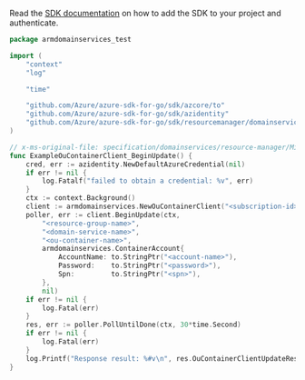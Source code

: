 Read the [SDK documentation](https://github.com/Azure/azure-sdk-for-go/blob/sdk%2Fresourcemanager%2Fdomainservices%2Farmdomainservices%2Fv0.2.1/sdk/resourcemanager/domainservices/armdomainservices/README.md) on how to add the SDK to your project and authenticate.

```go
package armdomainservices_test

import (
	"context"
	"log"

	"time"

	"github.com/Azure/azure-sdk-for-go/sdk/azcore/to"
	"github.com/Azure/azure-sdk-for-go/sdk/azidentity"
	"github.com/Azure/azure-sdk-for-go/sdk/resourcemanager/domainservices/armdomainservices"
)

// x-ms-original-file: specification/domainservices/resource-manager/Microsoft.AAD/stable/2021-05-01/examples/UpdateOuContainer.json
func ExampleOuContainerClient_BeginUpdate() {
	cred, err := azidentity.NewDefaultAzureCredential(nil)
	if err != nil {
		log.Fatalf("failed to obtain a credential: %v", err)
	}
	ctx := context.Background()
	client := armdomainservices.NewOuContainerClient("<subscription-id>", cred, nil)
	poller, err := client.BeginUpdate(ctx,
		"<resource-group-name>",
		"<domain-service-name>",
		"<ou-container-name>",
		armdomainservices.ContainerAccount{
			AccountName: to.StringPtr("<account-name>"),
			Password:    to.StringPtr("<password>"),
			Spn:         to.StringPtr("<spn>"),
		},
		nil)
	if err != nil {
		log.Fatal(err)
	}
	res, err := poller.PollUntilDone(ctx, 30*time.Second)
	if err != nil {
		log.Fatal(err)
	}
	log.Printf("Response result: %#v\n", res.OuContainerClientUpdateResult)
}
```
